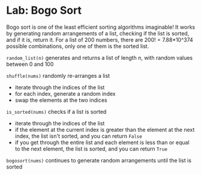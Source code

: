 # Lab: Bogo Sort

Bogo sort is one of the least efficient sorting algorithms imaginable! It works by generating random arrangements of a list, checking if the list is sorted, and if it is, return it. For a list of 200 numbers, there are 200! = 7.88*10^374 possible combinations, only one of them is the sorted list.

`random_list(n)` generates and returns a list of length n, with random values between 0 and 100

`shuffle(nums)` randomly re-arranges a list
- iterate through the indices of the list
- for each index, generate a random index
- swap the elements at the two indices

`is_sorted(nums)` checks if a list is sorted
- iterate through the indices of the list
- if the element at the current index is greater than the element at the next index, the list isn't sorted, and you can return `False`
- if you get through the entire list and each element is less than or equal to the next element, the list is sorted, and you can return `True`

`bogosort(nums)` continues to generate random arrangements until the list is sorted